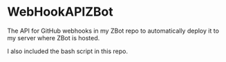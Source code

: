 # WebHookAPIZBot
The API for GitHub webhooks in my ZBot repo to automatically deploy it to my server where ZBot is hosted.

I also included the bash script in this repo.
